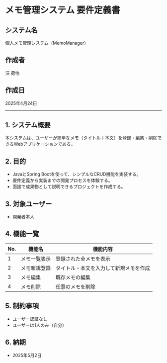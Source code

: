 # メモ管理システム 要件定義書 

## システム名  
個人メモ管理システム（MemoManager）

## 作成者  
汪 荷怡

## 作成日  
2025年4月24日

---

## 1. システム概要
本システムは、ユーザーが簡単なメモ（タイトル＋本文）を登録・編集・削除できるWebアプリケーションである。

## 2. 目的
- JavaとSpring Bootを使って、シンプルなCRUD機能を実装する。
- 要件定義から実装までの開発プロセスを体験する。
- 面接で成果物として説明できるプロジェクトを作成する。

## 3. 対象ユーザー
- 開発者本人

## 4. 機能一覧

| No. | 機能名         | 機能内容                                      |
|-----|----------------|-----------------------------------------------|
| 1   | メモ一覧表示   | 登録された全メモを表示                       |
| 2   | メモ新規登録   | タイトル・本文を入力して新規メモを作成       |
| 3   | メモ編集       | 既存メモの編集                               |
| 4   | メモ削除       | 任意のメモを削除                             |

## 5. 制約事項
- ユーザー認証なし
- ユーザーは1人のみ（自分）

## 6. 納期
- 2025年5月2日
